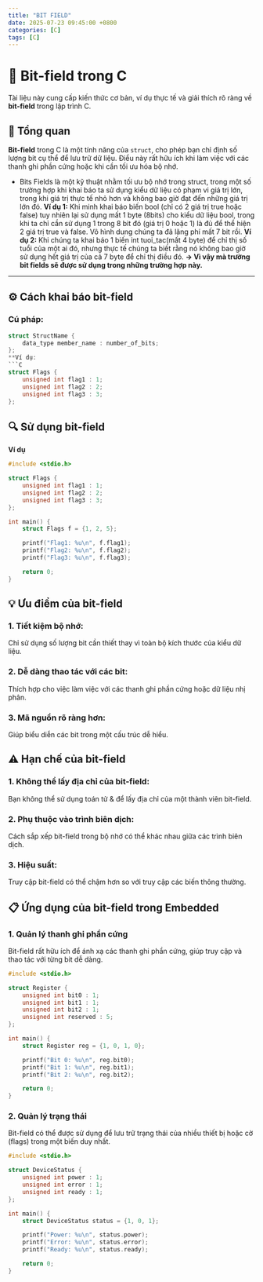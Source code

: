 ```yaml
---
title: "BIT FIELD"
date: 2025-07-23 09:45:00 +0800
categories: [C]
tags: [C]
---
```


# 📖 Bit-field trong C

Tài liệu này cung cấp kiến thức cơ bản, ví dụ thực tế và giải thích rõ ràng về **bit-field** trong lập trình C.

## 🧠 Tổng quan

**Bit-field** trong C là một tính năng của `struct`, cho phép bạn chỉ định số lượng bit cụ thể để lưu trữ dữ liệu. Điều này rất hữu ích khi làm việc với các thanh ghi phần cứng hoặc khi cần tối ưu hóa bộ nhớ.

- Bits Fields là một kỹ thuật nhằm tối ưu bộ nhớ trong struct, trong một số trường hợp khi khai báo ta sử dụng kiểu dữ liệu có phạm vi giá trị lớn, trong khi giá trị thực tế nhỏ hơn và không bao giờ đạt đến những giá trị lớn đó.
**Ví dụ 1:** Khi minh khai báo biến bool (chỉ có 2 giá trị true hoặc false) tuy nhiên lại sử dụng mất 1 byte (8bits) cho kiểu dữ liệu bool, trong khi ta chỉ cần sử dụng 1 trong 8 bit đó (giá trị 0 hoặc 1) là đủ để thể hiện 2 giá trị true và false. Vô hình dung chúng ta đã lãng phí mất 7 bit rồi.
**Ví dụ 2:** Khi chúng ta khai báo 1 biến int tuoi_tac(mất 4 byte) để chỉ thị số tuổi của một ai đó, nhưng thực tế chúng ta biết rằng nó không bao giờ sử dụng hết giá trị của cả 7 byte để chỉ thị điều đó.
**→ Vì vậy mà trường bit fields sẽ được sử dụng trong những trường hợp này.**

---

## ⚙️ Cách khai báo bit-field

### Cú pháp:
```c
struct StructName {
    data_type member_name : number_of_bits;
};
**Ví dụ: 
```C
struct Flags {
    unsigned int flag1 : 1;
    unsigned int flag2 : 2;
    unsigned int flag3 : 3;
};
```
## 🔍 Sử dụng bit-field
**Ví dụ**
```C
#include <stdio.h>

struct Flags {
    unsigned int flag1 : 1;
    unsigned int flag2 : 2;
    unsigned int flag3 : 3;
};

int main() {
    struct Flags f = {1, 2, 5};

    printf("Flag1: %u\n", f.flag1);
    printf("Flag2: %u\n", f.flag2);
    printf("Flag3: %u\n", f.flag3);

    return 0;
}
```
## 💡 Ưu điểm của bit-field
### 1. Tiết kiệm bộ nhớ:
Chỉ sử dụng số lượng bit cần thiết thay vì toàn bộ kích thước của kiểu dữ liệu.
### 2. Dễ dàng thao tác với các bit:
Thích hợp cho việc làm việc với các thanh ghi phần cứng hoặc dữ liệu nhị phân.
### 3. Mã nguồn rõ ràng hơn:
Giúp biểu diễn các bit trong một cấu trúc dễ hiểu.

## ⚠️ Hạn chế của bit-field
### 1. Không thể lấy địa chỉ của bit-field:
Bạn không thể sử dụng toán tử & để lấy địa chỉ của một thành viên bit-field.
### 2. Phụ thuộc vào trình biên dịch:
Cách sắp xếp bit-field trong bộ nhớ có thể khác nhau giữa các trình biên dịch.
### 3. Hiệu suất:
Truy cập bit-field có thể chậm hơn so với truy cập các biến thông thường.

## 📋 Ứng dụng của bit-field trong Embedded
### 1. Quản lý thanh ghi phần cứng
Bit-field rất hữu ích để ánh xạ các thanh ghi phần cứng, giúp truy cập và thao tác với từng bit dễ dàng.
```C
#include <stdio.h>

struct Register {
    unsigned int bit0 : 1;
    unsigned int bit1 : 1;
    unsigned int bit2 : 1;
    unsigned int reserved : 5;
};

int main() {
    struct Register reg = {1, 0, 1, 0};

    printf("Bit 0: %u\n", reg.bit0);
    printf("Bit 1: %u\n", reg.bit1);
    printf("Bit 2: %u\n", reg.bit2);

    return 0;
}
```
### 2. Quản lý trạng thái
Bit-field có thể được sử dụng để lưu trữ trạng thái của nhiều thiết bị hoặc cờ (flags) trong một biến duy nhất.
```C
#include <stdio.h>

struct DeviceStatus {
    unsigned int power : 1;
    unsigned int error : 1;
    unsigned int ready : 1;
};

int main() {
    struct DeviceStatus status = {1, 0, 1};

    printf("Power: %u\n", status.power);
    printf("Error: %u\n", status.error);
    printf("Ready: %u\n", status.ready);

    return 0;
}
```